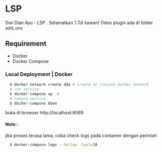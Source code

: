 # LSP
Dwi Dian Ayu - LSP . Selamatkan 1.7Jt kawan!
Odoo plugin ada di folder add_ons

## Requirement
- Docker
- Docker Compose

### Local Deployment | Docker
```bash
  $ docker network create dda # create an isolate docker network
  # run service
  $ docker-compose up -d
  # remove service
  $ docker-compose down
```
buka di browser http://localhost:8069

#### Note :
jika proses terasa lama, coba check logs pada container dengan perintah
```bash
  $ docker-compose logs --follow -tail=10
```